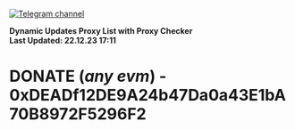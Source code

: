 [![Telegram channel](https://img.shields.io/endpoint?url=https://runkit.io/damiankrawczyk/telegram-badge/branches/master?url=https://t.me/n4z4v0d)](https://t.me/n4z4v0d) 

**Dynamic Updates Proxy List with Proxy Checker**  
**Last Updated: 22.12.23 17:11**

# DONATE (_any evm_) - 0xDEADf12DE9A24b47Da0a43E1bA70B8972F5296F2
